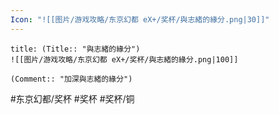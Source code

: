 ```yaml
---
Icon: "![[图片/游戏攻略/东京幻都 eX+/奖杯/與志緒的緣分.png|30]]"
---
```

```ad-common-bronze-trophy
title: (Title:: "與志緒的緣分")
![[图片/游戏攻略/东京幻都 eX+/奖杯/與志緒的緣分.png|100]]

(Comment:: "加深與志緒的緣分")
```

#东京幻都/奖杯 #奖杯 #奖杯/铜
